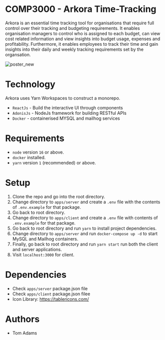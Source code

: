 # COMP3000 - Arkora Time-Tracking

Arkora is an essential time tracking tool for organisations that require full control over their tracking and budgeting requirements. It enables organisation managers to control who is assigned to each budget, can view cost related information and view insights into budget usage, expenses and profitability. Furthermore, it enables employees to track their time and gain insights into their daily and weekly tracking requirements set by the organsation.

![poster_new](https://user-images.githubusercontent.com/86882192/236873370-e65e7f4b-6995-479c-8b92-6c786acb62bb.jpg)

# Technology

Arkora uses Yarn Workspaces to construct a monorepo.

- `ReactJs` - Build the interactive UI through components
- `AdonisJs` - NodeJs framework for building RESTful APIs
- `Docker` - containerised MYSQL and mailhog services

# Requirements

- `node` version `16` or above.
- `docker` installed.
- `yarn` version `1` (recommended) or above.

# Setup

1. Clone the repo and go into the root directory.
2. Change directory to `apps/server` and create a `.env` file with the contents of `.env.example` for that package.
3. Go back to root directory.
4. Change directory to `apps/client` and create a `.env` file with contents of `.env.example` for that package.
5. Go back to root directory and run `yarn` to install project dependencies.
6. Change directory to `apps/server` and run `docker-compose up -d` to start MySQL and Mailhog containers.
7. Finally, go back to root directory and run `yarn start` run both the client and server applications.
8. Visit `localhost:3000` for client.

# Dependencies

- Check `apps/server` package.json file
- Check `apps/client` package.json filee
- Icon Library: https://tablericons.com/

# Authors

- Tom Adams


